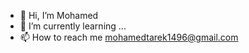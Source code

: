 - 👋 Hi, I’m Mohamed 
- 🌱 I’m currently learning ...
- 📫 How to reach me mohamedtarek1496@gmail.com

<!---
mohamedtarek1414/mohamedtarek1414 is a ✨ special ✨ repository because its `README.md` (this file) appears on your GitHub profile.
You can click the Preview link to take a look at your changes.
--->
